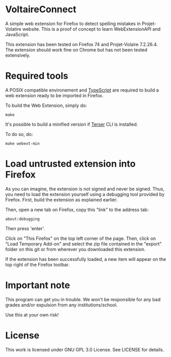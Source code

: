 # VoltaireConnect
A simple web extension for Firefox to detect spelling mistakes in 
Projet-Volatire website. This is a proof of concept to learn WebExtensionAPI and
JavaScript. 

This extension has been tested on Firefox 74 and Projet-Volaire 7.2.26.4.
The extension should work fine on Chrome but has not been tested extensively. 

# Required tools

A POSIX compatible environement and [TypeScript](https://www.typescriptlang.org/index.html#download-links) 
are required to build a web extension ready to be imported in Firefox.

To build the Web Extension, simply do:

`make`

It's possible to build a minified version if 
[Terser](https://www.npmjs.com/package/terser) CLI is installed.

To do so, do:

`make webext-min`

# Load untrusted extension into Firefox

As you can imagine, the extension is not signed and never be signed. Thus, you 
need to load the extension yourself using a debugging tool provided by Firefox. 
First, build the extension as explained earlier.

Then, open a new tab on Firefox, copy this "link" to the address tab:

`about:debugging`

Then press 'enter'.

Click on "This Firefox" on the top left corner of the page.
Then, click on "Load Temporary Add-on" and select the zip file contained in the
"export" folder on this git or from wherever you downloaded this extension.

If the extension has been successfully loaded, a new item will appear on the top
right of the Firefox toolbar.

# Important note

This program can get you in trouble. We won't be responsible for any bad grades 
and/or expulsion from any institutions/school.

Use this at your own risk!

# License

This work is licensed under GNU GPL 3.0 License. See LICENSE for details.

